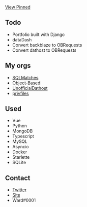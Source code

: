 [View Pinned](https://github.com/WardPearce#user-27844174-pinned-items-reorder-form)

## Todo
- Portfolio built with Django
- dataDash
- Convert backblaze to OBRequests
- Convert dathost to OBRequests

## My orgs
- [SQLMatches](https://github.com/SQLMatches)
- [Object-Based](https://github.com/Object-Based)
- [UnofficialDathost](https://github.com/UnofficialDathost)
- [privfiles](https://github.com/privfiles)

## Used 
- Vue
- Python
- MongoDB
- Typescript
- MySQL
- Asyncio
- Docker
- Starlette
- SQLite

## Contact
- [Twitter](https://twitter.com/wardweeb)
- [Site](https://wardpearce.com)
- Ward#0001
